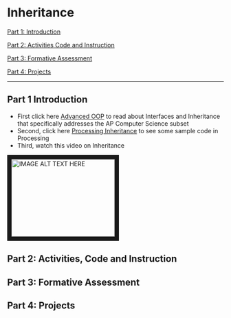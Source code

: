 # Inheritance

[Part 1: Introduction](#part-1-introduction)

[Part 2: Activities Code and Instruction](#part-2-activities-code-and-instruction)

[Part 3: Formative Assessment](#part-3-formative-assessment)

[Part 4: Projects](#part-4-projects)

---

## Part 1 Introduction
* First click here [Advanced OOP](https://runestone.academy/runestone/static/JavaReview/index.html) to read about Interfaces and Inheritance that specifically addresses the AP Computer Science subset
* Second, click here  [Processing Inheritance](
http://learningprocessing.com/examples/chp22/example-22-01-inheritance) to see some sample code in Processing
* Third, watch this video on Inheritance

<a href="http://www.youtube.com/watch?feature=player_embedded&v=e6eXD8DHc_A
" target="_blank"><img src="http://img.youtube.com/vi/e6eXD8DHc_A/0.jpg" 
alt="IMAGE ALT TEXT HERE" width="240" height="180" border="10" /></a>











## Part 2: Activities, Code and Instruction











## Part 3: Formative Assessment












## Part 4: Projects






